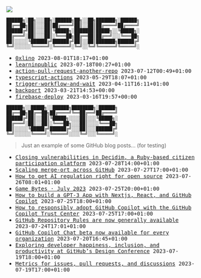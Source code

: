 <img src="https://github-profile-trophy.vercel.app/?username=0xlino&theme=onedark"/>

```
██████╗░██╗░░░██╗░██████╗██╗░░██╗███████╗░██████╗
██╔══██╗██║░░░██║██╔════╝██║░░██║██╔════╝██╔════╝
██████╔╝██║░░░██║╚█████╗░███████║█████╗░░╚█████╗░
██╔═══╝░██║░░░██║░╚═══██╗██╔══██║██╔══╝░░░╚═══██╗
██║░░░░░╚██████╔╝██████╔╝██║░░██║███████╗██████╔╝
╚═╝░░░░░░╚═════╝░╚═════╝░╚═╝░░╚═╝╚══════╝╚═════╝░
```

<!-- PUSHES:START -->

- <samp>[0xlino](https://github.com/0xlino/0xlino) <kbd>2023-08-01T18:17+01:00</kbd></samp>
- <samp>[learninpublic](https://github.com/0xlino/learninpublic) <kbd>2023-07-18T00:27+01:00</kbd></samp>
- <samp>[action-pull-request-another-repo](https://github.com/0xlino/action-pull-request-another-repo) <kbd>2023-07-12T00:49+01:00</kbd></samp>
- <samp>[typescript-actions](https://github.com/0xlino/typescript-actions) <kbd>2023-05-29T18:07+01:00</kbd></samp>
- <samp>[trigger-workflow-and-wait](https://github.com/0xlino/trigger-workflow-and-wait) <kbd>2023-04-11T16:11+01:00</kbd></samp>
- <samp>[backport](https://github.com/0xlino/backport) <kbd>2023-03-21T14:53+00:00</kbd></samp>
- <samp>[firebase-deploy](https://github.com/0xlino/firebase-deploy) <kbd>2023-03-16T19:57+00:00</kbd></samp>

<!-- PUSHES:END -->

```
██████╗░░█████╗░░██████╗████████╗░██████╗
██╔══██╗██╔══██╗██╔════╝╚══██╔══╝██╔════╝
██████╔╝██║░░██║╚█████╗░░░░██║░░░╚█████╗░
██╔═══╝░██║░░██║░╚═══██╗░░░██║░░░░╚═══██╗
██║░░░░░╚█████╔╝██████╔╝░░░██║░░░██████╔╝
╚═╝░░░░░░╚════╝░╚═════╝░░░░╚═╝░░░╚═════╝░
```

> Just an example of some GitHub blog posts... (for testing)

<!-- POSTS:START -->

- <samp>[Closing vulnerabilities in Decidim, a Ruby-based citizen participation platform](https://github.blog/2023-07-28-closing-vulnerabilities-in-decidim-a-ruby-based-citizen-participation-platform/) <kbd>2023-07-28T14:00+01:00</kbd></samp>
- <samp>[Scaling merge-ort across GitHub](https://github.blog/2023-07-27-scaling-merge-ort-across-github/) <kbd>2023-07-27T17:00+01:00</kbd></samp>
- <samp>[How to get AI regulation right for open source](https://github.blog/2023-07-26-how-to-get-ai-regulation-right-for-open-source/) <kbd>2023-07-26T08:01+01:00</kbd></samp>
- <samp>[Game Bytes · July 2023](https://github.blog/2023-07-25-game-bytes-july-2023/) <kbd>2023-07-25T20:00+01:00</kbd></samp>
- <samp>[How to build a GPT-3 App with Nextjs, React, and GitHub Copilot](https://github.blog/2023-07-25-how-to-build-a-gpt-3-app-with-nextjs-react-and-github-copilot/) <kbd>2023-07-25T18:00+01:00</kbd></samp>
- <samp>[How to responsibly adopt GitHub Copilot with the GitHub Copilot Trust Center](https://github.blog/2023-07-25-how-to-responsibly-adopt-github-copilot-with-the-github-copilot-trust-center/) <kbd>2023-07-25T17:00+01:00</kbd></samp>
- <samp>[GitHub Repository Rules are now generally available](https://github.blog/2023-07-24-github-repository-rules-are-now-generally-available/) <kbd>2023-07-24T17:01+01:00</kbd></samp>
- <samp>[GitHub Copilot Chat beta now available for every organization](https://github.blog/2023-07-20-github-copilot-chat-beta-now-available-for-every-organization/) <kbd>2023-07-20T16:45+01:00</kbd></samp>
- <samp>[Exploring developer happiness, inclusion, and productivity at GitHub’s Design Conference](https://github.blog/2023-07-19-exploring-developer-happiness-inclusion-and-productivity-at-githubs-design-conference/) <kbd>2023-07-19T18:00+01:00</kbd></samp>
- <samp>[Metrics for issues, pull requests, and discussions](https://github.blog/2023-07-19-metrics-for-issues-pull-requests-and-discussions/) <kbd>2023-07-19T17:00+01:00</kbd></samp>

<!-- POSTS:END -->
